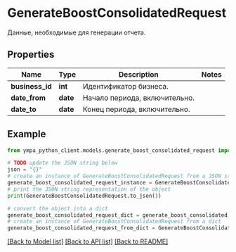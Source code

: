 # GenerateBoostConsolidatedRequest

Данные, необходимые для генерации отчета. 

## Properties

Name | Type | Description | Notes
------------ | ------------- | ------------- | -------------
**business_id** | **int** | Идентификатор бизнеса. | 
**date_from** | **date** | Начало периода, включительно. | 
**date_to** | **date** | Конец периода, включительно. | 

## Example

```python
from ympa_python_client.models.generate_boost_consolidated_request import GenerateBoostConsolidatedRequest

# TODO update the JSON string below
json = "{}"
# create an instance of GenerateBoostConsolidatedRequest from a JSON string
generate_boost_consolidated_request_instance = GenerateBoostConsolidatedRequest.from_json(json)
# print the JSON string representation of the object
print(GenerateBoostConsolidatedRequest.to_json())

# convert the object into a dict
generate_boost_consolidated_request_dict = generate_boost_consolidated_request_instance.to_dict()
# create an instance of GenerateBoostConsolidatedRequest from a dict
generate_boost_consolidated_request_from_dict = GenerateBoostConsolidatedRequest.from_dict(generate_boost_consolidated_request_dict)
```
[[Back to Model list]](../README.md#documentation-for-models) [[Back to API list]](../README.md#documentation-for-api-endpoints) [[Back to README]](../README.md)


